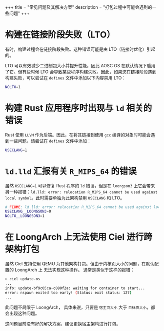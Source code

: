 +++
title = "常见问题及其解决方案"
description = "打包过程中可能会遇到的一些问题"
+++

# 构建在链接阶段失败（LTO）

有时，构建过程会在链接阶段失败。这种错误可能是由 LTO（链接时优化）引起的。

LTO 可以有效减少二进制包大小并提升性能，因此 AOSC OS 在默认情况下启用了它。但有些时候 LTO 会导致某些程序构建失败。因此，如果您在链接阶段遇到构建失败，可以尝试在 `defines` 文件中添加以下内容禁用 LTO：

```bash
NOLTO=1
```

# 构建 Rust 应用程序时出现与 `ld` 相关的错误

Rust 使用 `LLVM` 作为后端。因此，在将其链接到使用 `gcc` 编译的对象时可能会遇到一些问题。请尝试在 `defines` 文件中添加：

```bash
USECLANG=1
```

# `ld.lld` 汇报有关 `R_MIPS_64` 的错误

虽然 `USECLANG=1` 可以修复 Rust 程序的 `ld` 错误，但是在 `loongson3` 上它会带来另一种报错：`ld.lld: error: relocation R_MIPS_64 cannot be used against local symbol`。此时需要单独为此架构禁用 `USECLANG` 和 LTO。

```bash
# FIXME: ld.lld: error: relocation R_MIPS_64 cannot be used against local symbol
USECLANG__LOONGSON3=0
NOLTO__LOONGSON3=1
```

# 在 LoongArch 上无法使用 Ciel 进行跨架构打包

虽然 Ciel 支持使用 QEMU 为其他架构打包。但由于内核页大小的问题，在默认配置的 LoongArch 上
无法实现这种操作。 通常是类似于这样的报错：

```bash
> ciel update-os
...
info: update-bf9c05ca-c080f2a: waiting for container to start...
error: nspawn exited too early! (Status: exit status: 127)
...
```

此问题不局限于 LoongArch， 具体来说，只要是 `宿主页大小` 大于 `目标页大小`。都会出现这种问题。

这问题目前没有好的解决方案，建议更换宿主架构进行打包。